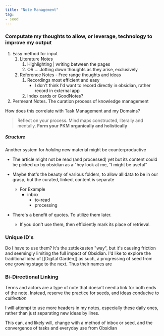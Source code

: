 ```yaml
---
title: "Note Management"
tag: 
- seed
---
```


### Computate my thoughts to allow, or leverage, technology to improve my output

 1) Easy method for input
	 1) Literature Notes
		 1) Highlighting | writing between the pages
		 2) OR ... Jotting down thoughts as they arise, exclusively
	2) Reference Notes - Free range thoughts and ideas
		1) Recordings most efficient and easy
			* I don't think I'd want to record directly in obsidian, rather record in external app
		2) Index cards or GoodNotes? 
2) Permeant Notes. The curation process of knowledge management 

How does this correlate with Task Management and my Domains? 

>Reflect on your process. Mind maps constructed, literally and mentally. 
> **Form your PKM organically and holistically**

##### Structure 
Another system for *holding* new material might be counterproductive
* The article might not be read (and processed) yet but its content could be picked up by obsidian as a "hey look at me, "I might be useful"
* Maybe that's the beauty of various folders, to allow all data to be in our grasp, but the curated, linked, content is separate
	* For Example
		*  inbox
			- to-read
			- processing

* There's a benefit of quotes. To utilize them later. 
	* If you don't use them, then efficiently mark its place of retrieval. 

### Unique ID's 
Do I have to use them? 
It's the zettlekasten "way", but it's causing friction and seemingly limiting the full impact of Obsidian. 
I'd like to explore the traditional idea of [[Digital Garden]] as such, a progressing of seed from one growing stage to the next. Thus their names are 

### Bi-Directional Linking
Terms and actors are a type of note that doesn't need a link for both ends of the note. 
Instead, reserve the practice for seeds, and ideas conducive to *cultivation* 


I will attempt to use more headers in my notes, especially these daily ones, rather than just separating new ideas by lines. 

This can, and likely will, change with a method of inbox or seed, and the convergence of tasks and everyday use from Obsidian